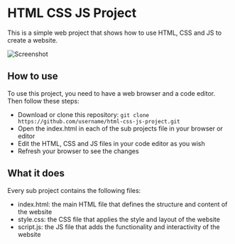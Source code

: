 # HTML CSS JS Project

This is a simple web project that shows how to use HTML, CSS and JS to create a website.

![Screenshot](https://www.pngfind.com/pngs/m/597-5977496_html5-logo-html-css-js-react-hd-png.png)

## How to use

To use this project, you need to have a web browser and a code editor. Then follow these steps:

- Download or clone this repository: `git clone https://github.com/username/html-css-js-project.git`
- Open the index.html in each of the sub projects file in your browser or editor
- Edit the HTML, CSS and JS files in your code editor as you wish
- Refresh your browser to see the changes

## What it does

Every sub project contains the following files:

- index.html: the main HTML file that defines the structure and content of the website
- style.css: the CSS file that applies the style and layout of the website
- script.js: the JS file that adds the functionality and interactivity of the website
